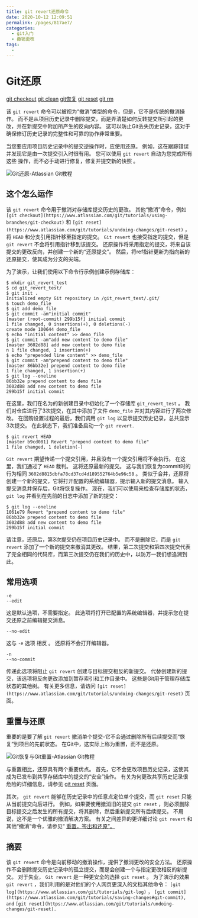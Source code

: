 ```yaml
---
title: git revert还原命令
date: 2020-10-12 12:09:51
permalink: /pages/817ae7/
categories:
  - git入门
  - 撤销更改
tags:
  - 
---
```

# Git还原

[git checkout](https://www.atlassian.com/git/tutorials/undoing-changes) [git clean](https://www.atlassian.com/git/tutorials/undoing-changes/git-clean) [git恢复](https://www.atlassian.com/git/tutorials/undoing-changes/git-revert) [git reset](https://www.atlassian.com/git/tutorials/undoing-changes/git-reset) [git rm](https://www.atlassian.com/git/tutorials/undoing-changes/git-rm)

该 `git revert` 命令可以被视为“撤消”类型的命令，但是，它不是传统的撤消操作。 而不是从项目历史记录中删除提交，而是弄清楚如何反转提交所引起的更改，并在新提交中附加所产生的反向内容。 这可以防止Git丢失历史记录，这对于确保修订历史记录的完整性和可靠的协作非常重要。

当您要应用项目历史记录中的提交逆操作时，应使用还原。 例如，这在跟踪错误并发现它是由一次提交引入时很有用。 您可以使用 `git revert` 自动为您完成所有这些 操作，而不必手动进行修复，修复并提交新的快照 。

![Git还原-Atlassian Git教程](https://wac-cdn.atlassian.com/dam/jcr:b6fcf82b-5b15-4569-8f4f-a76454f9ca5b/03%20(7).svg?cdnVersion=1084)

## 这个怎么运作

该 `git revert` 命令用于撤消对存储库提交历史的更改。 其他“撤消”命令，例如 `[git checkout](https://www.atlassian.com/git/tutorials/using-branches/git-checkout)` 和 `[git reset](https://www.atlassian.com/git/tutorials/undoing-changes/git-reset)` ，将 `HEAD` 和分支引用指针移至指定的提交。 `Git revert` 也接受指定的提交，但是 `git revert` 不会将引用指针移到该提交。 还原操作将采用指定的提交，将来自该提交的更改反向，并创建一个新的“还原提交”。 然后，将ref指针更新为指向新的还原提交，使其成为分支的尖端。

为了演示，让我们使用以下命令行示例创建示例存储库：

```
$ mkdir git_revert_test
$ cd git_revert_test/
$ git init .
Initialized empty Git repository in /git_revert_test/.git/
$ touch demo_file
$ git add demo_file
$ git commit -am"initial commit"
[master (root-commit) 299b15f] initial commit
1 file changed, 0 insertions(+), 0 deletions(-)
create mode 100644 demo_file
$ echo "initial content" >> demo_file
$ git commit -am"add new content to demo file"
[master 3602d88] add new content to demo file
n 1 file changed, 1 insertion(+)
$ echo "prepended line content" >> demo_file
$ git commit -am"prepend content to demo file"
[master 86bb32e] prepend content to demo file
1 file changed, 1 insertion(+)
$ git log --oneline
86bb32e prepend content to demo file
3602d88 add new content to demo file
299b15f initial commit
```

在这里，我们在名为的新创建目录中初始化了一个存储库 `git_revert_test` 。 我们对仓库进行了3次提交，在其中添加了文件 `demo_file` 并对其内容进行了两次修改。 在回购设置过程的最后，我们调用 `git log` 以显示提交历史记录，总共显示3次提交。 在此状态下，我们准备启动一个 `git revert.`

```
$ git revert HEAD
[master b9cd081] Revert "prepend content to demo file"
1 file changed, 1 deletion(-)
```

`Git revert` 期望传递一个提交引用，并且没有一个提交引用将不会执行。 在这里，我们通过了 `HEAD` 裁判。 这将还原最新的提交。 这与我们恢复为commit时的行为相同 `3602d8815dbfa78cd37cd4d189552764b5e96c58` 。 类似于合并，还原将创建一个新的提交，它将打开配置的系统编辑器，提示输入新的提交消息。 输入提交消息并保存后，Git将恢复操作。 现在，我们可以使用来检查存储库的状态， `git log` 并看到在先前的日志中添加了新的提交：

```
$ git log --oneline
1061e79 Revert "prepend content to demo file"
86bb32e prepend content to demo file
3602d88 add new content to demo file
299b15f initial commit
```

请注意，还原后，第3次提交仍在项目历史记录中。 而不是删除它，而是 `git revert` 添加了一个新的提交来撤消其更改。 结果，第二次提交和第四次提交代表了完全相同的代码库，而第三次提交仍在我们的历史中，以防万一我们想追溯到此。

## 常用选项

```
-e
--edit
```

这是默认选项，不需要指定。 此选项将打开已配置的系统编辑器，并提示您在提交还原之前编辑提交消息。

```
--no-edit
```

这与 `-e` 选项 相反 。 还原将不会打开编辑器。

```
-n
--no-commit
```

传递此选项将阻止 `git revert` 创建与目标提交相反的新提交。 代替创建新的提交，该选项将反向更改添加到暂存索引和工作目录中。 这些是Git用于管理存储库状态的其他树。 有关更多信息，请访问 `[git reset](https://www.atlassian.com/git/tutorials/undoing-changes/git-reset)` 页面。

## 重置与还原

重要的是要了解 `git revert` 撤消单个提交\-它不会通过删除所有后续提交而“恢复”到项目的先前状态。 在Git中，这实际上称为重置，而不是还原。

![Git恢复与Git重置-Atlassian Git教程](https://wac-cdn.atlassian.com/dam/jcr:a6a50d78-48e3-4765-8492-9e48dec8fd2f/04%20(2).svg?cdnVersion=1084)

与重置相比，还原具有两个重要优点。 首先，它不会更改项目历史记录，这使其成为已发布到共享存储库中的提交的“安全”操作。 有关为何更改共享历史记录很危险的详细信息，请参见 [git reset](https://www.atlassian.com/git/tutorials/undoing-changes/git-reset) 页面。

其次， `git revert` 能够在历史记录中的任意点定位单个提交，而 `git reset` 只能从当前提交向后进行。 例如，如果要使用撤消旧的提交 `git reset` ，则必须删除目标提交之后发生的所有提交，将其删除，然后重新提交所有后续提交。 不用说，这不是一个优雅的撤消解决方案。 有关之间差异的更详细讨论 `git revert` 和其他“撤消”命令，请参见“ [重置，签出和还原”。](https://www.atlassian.com/git/tutorials/resetting-checking-out-and-reverting)

## 摘要

该 `git revert` 命令是向前移动的撤消操作，提供了撤消更改的安全方法。 还原操作不会删除提交历史记录中的孤立提交，而是会创建一个与指定更改相反的新提交。 对于失业， `Git revert` 是一种更安全的选择 `git reset` 。 为了演示的效果 `git revert` ，我们利用的是对他们的个人网页更深入的文档其他命令： `[git log](https://www.atlassian.com/git/tutorials/git-log)` ， `[git commit](https://www.atlassian.com/git/tutorials/saving-changes#git-commit), and` `[git reset](https://www.atlassian.com/git/tutorials/undoing-changes/git-reset).`